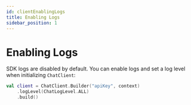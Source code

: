 ```yaml
---
id: clientEnablingLogs
title: Enabling Logs
sidebar_position: 1
---
```


# Enabling Logs
SDK logs are disabled by default. You can enable logs and set a log level when initializing `ChatClient`:

```kotlin
val client = ChatClient.Builder("apiKey", context)
    .logLevel(ChatLogLevel.ALL)
    .build()
```
